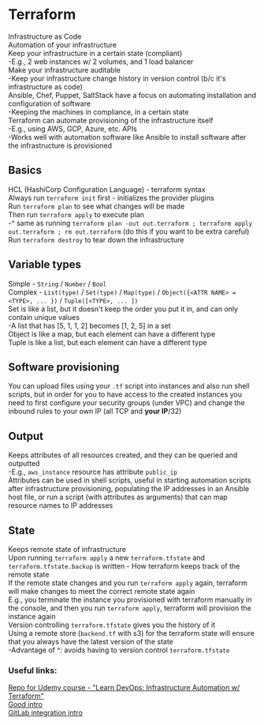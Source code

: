 # Terraform

Infrastructure as Code  
Automation of your infrastructure  
Keep your infrastructure in a certain state (compliant)  
-E.g., 2 web instances w/ 2 volumes, and 1 load balancer  
Make your infrastructure auditable  
-Keep your infrastructure change history in version control (b/c it's infrastructure as code)  
Ansible, Chef, Puppet, SaltStack have a focus on automating installation and configuration of software  
-Keeping the machines in compliance, in a certain state  
Terraform can automate provisioning of the infrastructure itself  
-E.g., using AWS, GCP, Azure, etc. APIs  
-Works well with automation software like Ansible to install software after the infrastructure is provisioned  

## Basics

HCL (HashiCorp Configuration Language) - terraform syntax  
Always run `terraform init` first - initializes the provider plugins  
Run `terraform plan` to see what changes will be made  
Then run `terraform apply`  to execute plan  
-^ same as running `terraform plan -out out.terraform ; terraform apply out.terraform ; rm out.terraform`  (do this if you want to be extra careful)  
Run `terraform destroy` to tear down the infrastructure

## Variable types
Simple - `String` / `Number` / `Bool`  
Complex - `List(type)` / `Set(type)` / `Map(type)` / `Object({<ATTR NAME> = <TYPE>, ... })` / `Tuple([<TYPE>, ... ])`  
Set is like a list, but it doesn't keep the order you put it in, and can only contain unique values  
-A list that has [5, 1, 1, 2] becomes [1, 2, 5] in a set  
Object is like a map, but each element can have a different type  
Tuple is like a list, but each element can have a different type
## Software provisioning
You can upload files using your `.tf` script into instances and also run shell scripts, but in order for you to have access to the created instances you need to first configure your security groups (under VPC) and change the inbound rules to your own IP (all TCP and **your IP**/32)
## Output
Keeps attributes of all resources created, and they can be queried and outputted  
-E.g., `aws_instance` resource has attribute `public_ip`  
Attributes can be used in shell scripts, useful in starting automation scripts after infrastructure provisioning, populating the IP addresses in an Ansible host file, or run a script (with attributes as arguments) that can map resource names to IP addresses  
## State
Keeps remote state of infrastructure  
Upon running `terraform apply` a new `terraform.tfstate` and `terraform.tfstate.backup` is written - How terraform keeps track of the remote state  
If the remote state changes and you run `terraform apply` again, terraform will make changes to meet the correct remote state again  
E.g., you terminate the instance you provisioned with terraform manually in the console, and then you run `terraform apply`, terraform will provision the instance again  
Version controlling `terraform.tfstate` gives you the history of it  
Using a remote store (`backend.tf` with s3) for the terraform state will ensure that you always have the latest version of the state  
-Advantage of ^: avoids having to version control `terraform.tfstate`
### Useful links:
[Repo for Udemy course - "Learn DevOps: Infrastructure Automation w/ Terraform"](https://github.com/wardviaene/terraform-course)  
[Good intro](https://blog.gruntwork.io/a-comprehensive-guide-to-terraform-b3d32832baca)  
[GitLab integration intro](https://timberry.dev/posts/terraform-pipelines-in-gitlab/)  
